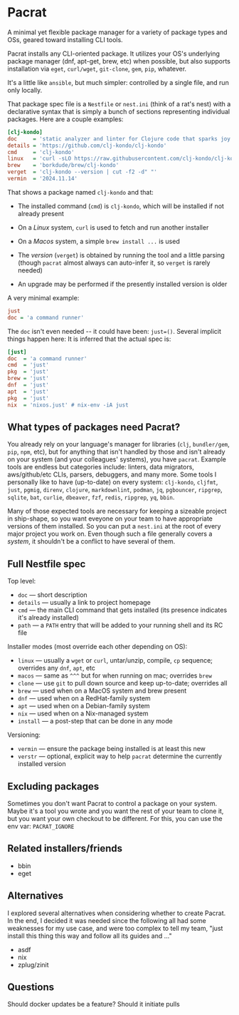 # Pacrat

A minimal yet flexible package manager for a variety of package types and OSs,
geared toward installing CLI tools.

Pacrat installs any CLI-oriented package. It utilizes your OS's underlying
package manager (dnf, apt-get, brew, etc) when possible, but also supports
installation via `eget`, `curl/wget`, `git-clone`, `gem`, `pip`, whatever.

It's a little like `ansible`, but much simpler: controlled by a single file,
and run only locally.

That package spec file is a `Nestfile` or `nest.ini` (think of a rat's nest)
with a declarative syntax that is simply a bunch of sections
representing individual packages. Here are a couple examples:

```ini
[clj-kondo]
doc     = 'static analyzer and linter for Clojure code that sparks joy'
details = 'https://github.com/clj-kondo/clj-kondo'
cmd     = 'clj-kondo'
linux   = 'curl -sLO https://raw.githubusercontent.com/clj-kondo/clj-kondo/master/script/install-clj-kondo && chmod +x install-clj-kondo && ./install-clj-kondo'
brew    = 'borkdude/brew/clj-kondo'
verget  = 'clj-kondo --version | cut -f2 -d" "'
vermin  = '2024.11.14'
```

That shows a package named `clj-kondo` and that:

- The installed command (`cmd`) is `clj-kondo`, which will be installed if not
  already present

- On a _Linux_ system, `curl` is used to fetch and run another installer

- On a _Macos_ system, a simple `brew install ...` is used

- The _version_ (`verget`) is obtained by running the tool and a little
  parsing (though `pacrat` almost always can auto-infer it, so `verget` is
  rarely needed)

- An upgrade may be performed if the presently installed version is older

A very minimal example:

```ini
just
doc = 'a command runner' 
```

The `doc` isn't even needed -- it could have been: `just=()`. Several implicit
things happen here: It is inferred that the actual spec is:

```ini
[just] 
doc  = 'a command runner'
cmd  = 'just'
pkg  = 'just'
brew = 'just'
dnf  = 'just'
apt  = 'just'
pkg  = 'just'
nix  = 'nixos.just' # nix-env -iA just
```

## What types of packages need Pacrat?

You already rely on your language's manager for libraries (`clj`,
`bundler/gem`, `pip`, `npm`, etc), but for anything that isn't handled by
those and isn't already on your system (and your colleagues' systems), you
have `pacrat`. Example tools are endless but categories include: linters, data
migrators, aws/github/etc CLIs, parsers, debuggers, and many more. Some tools
I personally like to have (up-to-date) on every system: `clj-kondo`, `cljfmt`,
`just`, `pgmig`, `direnv`, `clojure`, `markdownlint`, `podman`, `jq`,
`pgbouncer`, `ripgrep`, `sqlite`, `bat`, `curlie`, `dbeaver`, `fzf`, `redis`,
`ripgrep`, `yq`, `bbin`.

Many of those expected tools are necessary for keeping a sizeable project in
ship-shape, so you want eveyone on your team to have appropriate versions of
them installed. So you can put a `nest.ini` at the root of every major project
you work on. Even though such a file generally covers a _system_, it shouldn't
be a conflict to have several of them.

## Full Nestfile spec

Top level:

- `doc` — short description
- `details` — usually a link to project homepage
- `cmd` — the main CLI command that gets installed (its presence indicates
  it's already installed)
- `path` — a `PATH` entry that will be added to your running shell and its RC file

Installer modes (most override each other depending on OS):

- `linux` — usually a `wget` or `curl`, untar/unzip, compile, `cp` sequence;
  overrides any `dnf`, `apt`, etc
- `macos` — same as `^^^` but for when running on mac; overrides `brew`
- `clone` — use `git` to pull down source and keep up-to-date; overrides all
- `brew` — used when on a MacOS system and brew present
- `dnf` — used when on a RedHat-family system
- `apt` — used when on a Debian-family system
- `nix` — used when on a Nix-managed system
- `install` — a post-step that can be done in any mode

Versioning:

- `vermin` — ensure the package being installed is at least this new
- `verstr` — optional, explicit way to help `pacrat` determine the currently
  installed version

## Excluding packages

Sometimes you don't want Pacrat to control a package on your system. Maybe
it's a tool you wrote and you want the rest of your team to clone it, but you
want your own checkout to be different. For this, you can use the env var:
`PACRAT_IGNORE`

## Related installers/friends

- bbin
- eget

## Alternatives

I explored several alternatives when considering whether to create Pacrat. In
the end, I decided it was needed since the following all had some weaknesses
for my use case, and were too complex to tell my team, "just install this
thing this way and follow all its guides and ..."

- asdf
- nix
- zplug/zinit

## Questions

Should docker updates be a feature? Should it initiate pulls
